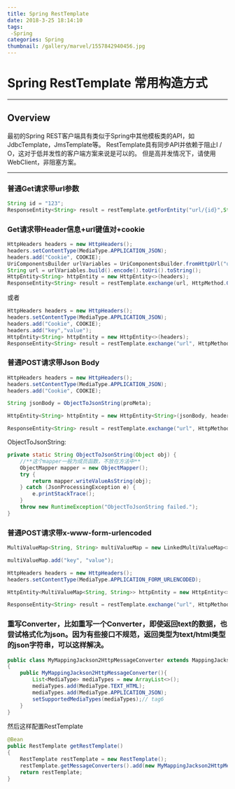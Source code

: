 ```yaml
---
title: Spring RestTemplate
date: 2018-3-25 18:14:10
tags:
 -Spring
categories: Spring
thumbnail: /gallery/marvel/1557842940456.jpg
---
```


# Spring RestTemplate 常用构造方式
---
## Overview
最初的Spring REST客户端具有类似于Spring中其他模板类的API，如JdbcTemplate，JmsTemplate等。
RestTemplate具有同步API并依赖于阻止I / O，这对于低并发性的客户端方案来说是可以的。
但是高并发情况下，请使用WebClient，非阻塞方案。

-----

### 普通Get请求带url参数
```java
String id = "123";
ResponseEntity<String> result = restTemplate.getForEntity("url/{id}",String.class,id);
```
### Get请求带Header信息+url键值对+cookie
```java
HttpHeaders headers = new HttpHeaders();
headers.setContentType(MediaType.APPLICATION_JSON);
headers.add("Cookie", COOKIE);
UriComponentsBuilder urlVariables = UriComponentsBuilder.fromHttpUrl("url").queryParam("key"."value");
String url = urlVariables.build().encode().toUri().toString();
HttpEntity<String> httpEntity = new HttpEntity<>(headers);
ResponseEntity<String> result = restTemplate.exchange(url, HttpMethod.GET, httpEntity, String.class);
```
或者
```java
HttpHeaders headers = new HttpHeaders();
headers.setContentType(MediaType.APPLICATION_JSON);
headers.add("Cookie", COOKIE);
headers.add("key","value");
HttpEntity<String> httpEntity = new HttpEntity<>(headers);
ResponseEntity<String> result = restTemplate.exchange("url", HttpMethod.GET, httpEntity, String.class);
```

### 普通POST请求带Json Body
```java
HttpHeaders headers = new HttpHeaders();
headers.setContentType(MediaType.APPLICATION_JSON);
headers.add("Cookie", COOKIE);

String jsonBody = ObjectToJsonString(proMeta);

HttpEntity<String> httpEntity = new HttpEntity<String>(jsonBody, headers);

ResponseEntity<String> result = restTemplate.exchange("url", HttpMethod.POST, httpEntity, String.class);
```
ObjectToJsonString:
```java
private static String ObjectToJsonString(Object obj) {
    //**这个mapper一般为成员函数，不放在方法中**
    ObjectMapper mapper = new ObjectMapper();
    try {
        return mapper.writeValueAsString(obj);
    } catch (JsonProcessingException e) {
        e.printStackTrace();
    }
    throw new RuntimeException("ObjectToJsonString failed.");
}

```

### 普通POST请求带x-www-form-urlencoded
```java
MultiValueMap<String, String> multiValueMap = new LinkedMultiValueMap<>();

multiValueMap.add("key", "value");

HttpHeaders headers = new HttpHeaders();
headers.setContentType(MediaType.APPLICATION_FORM_URLENCODED);

HttpEntity<MultiValueMap<String, String>> httpEntity = new HttpEntity<>(multiValueMap, headers);

ResponseEntity<String> result = restTemplate.exchange("url", HttpMethod.POST, httpEntity, String.class);
```

### 重写Converter，比如重写一个Converter，即使返回text的数据，也尝试格式化为json。因为有些接口不规范，返回类型为text/html类型的json字符串，可以这样解决。
```java
public class MyMappingJackson2HttpMessageConverter extends MappingJackson2HttpMessageConverter
{
    public MyMappingJackson2HttpMessageConverter(){
        List<MediaType> mediaTypes = new ArrayList<>();
        mediaTypes.add(MediaType.TEXT_HTML);
        mediaTypes.add(MediaType.APPLICATION_JSON);
        setSupportedMediaTypes(mediaTypes);// tag6
    }
}
```
然后这样配置RestTemplate
```java
@Bean
public RestTemplate getRestTemplate()
{
    RestTemplate restTemplate = new RestTemplate();
    restTemplate.getMessageConverters().add(new MyMappingJackson2HttpMessageConverter());
    return restTemplate;
}
```

